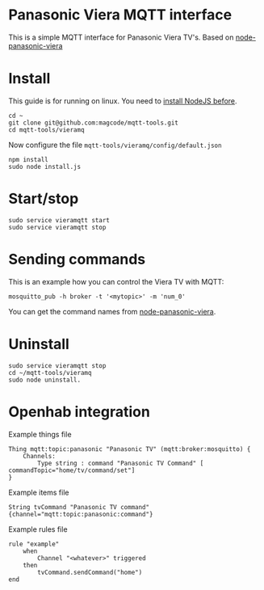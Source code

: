 # Panasonic Viera MQTT interface

This is a simple MQTT interface for Panasonic Viera TV's.
Based on [node-panasonic-viera](https://www.npmjs.com/package/node-panasonic-viera)


# Install
This guide is for running on linux.
You need to [install NodeJS before](https://nodejs.org/en/download/package-manager).

```
cd ~
git clone git@github.com:magcode/mqtt-tools.git
cd mqtt-tools/vieramq
```

Now configure the file `mqtt-tools/vieramq/config/default.json`

```
npm install
sudo node install.js
```

# Start/stop
```
sudo service vieramqtt start
sudo service vieramqtt stop
```

# Sending commands

This is an example how you can control the Viera TV with MQTT:

```
mosquitto_pub -h broker -t '<mytopic>' -m 'num_0'
```
You can get the command names from [node-panasonic-viera](https://github.com/jens-maus/node-panasonic-viera/blob/main/viera.js#L480).


# Uninstall
```
sudo service vieramqtt stop
cd ~/mqtt-tools/vieramq
sudo node uninstall.
```


# Openhab integration

Example things file
```
Thing mqtt:topic:panasonic "Panasonic TV" (mqtt:broker:mosquitto) {
    Channels:
        Type string : command "Panasonic TV Command" [ commandTopic="home/tv/command/set"]        
}
```

Example items file
```
String tvCommand "Panasonic TV command"  {channel="mqtt:topic:panasonic:command"}
```

Example rules file
```
rule "example"
    when
        Channel "<whatever>" triggered
    then        
        tvCommand.sendCommand("home")        
end
```